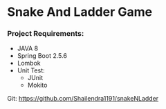 # Snake And Ladder Game

### Project Requirements:
* JAVA 8
* Spring Boot 2.5.6
* Lombok
* Unit Test:
  * JUnit
  * Mokito


Git: https://github.com/Shailendra1191/snakeNLadder
